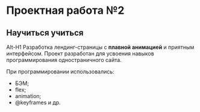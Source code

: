 # Проектная работа №2
## Научиться учиться
Alt-H1
Разработка лендинг-страницы с **плавной анимацией** и приятным интерфейсом.
Проект разработан для усвоения навыков программирования одностраничного сайта.

При программировании использовались:
* БЭМ;
* flex;
* animation;
* @keyframes и др.
